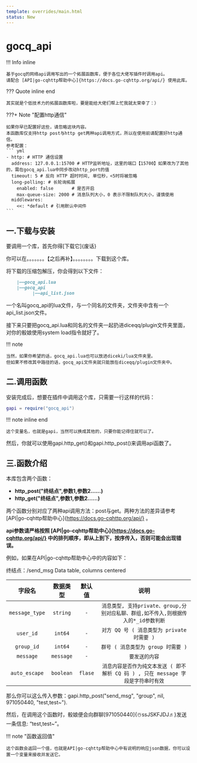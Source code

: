 ```yaml
---
template: overrides/main.html
status: New
---
```

# gocq_api

!!! Info inline 

    基于gocq的网络api调用写出的一个拓展函数库，便于各位大佬写插件时调用api。
    请配合 [API|go-cqhttp帮助中心]{https://docs.go-cqhttp.org/api/} 使用此库。

??? Quote inline end 

    其实就是个低技术力的拓展函数库啦，要是能给大佬们帮上忙我就太荣幸了：）

???+ Note "配置http通信" 

    如果你早已配置好这些，请忽略这块内容。
    本函数库仅支持http post与http get两种api调用方式，所以在使用前请配置好http通信。
    参考配置：
    ``` yml
    - http: # HTTP 通信设置
      address: 127.0.0.1:15700 # HTTP监听地址，这里的端口【15700】如果改为了其他的，需在gocq_api.lua中同步改动http_port的值
      timeout: 5 # 反向 HTTP 超时时间, 单位秒，<5时将被忽略
      long-polling: # 长轮询拓展
        enabled: false       # 是否开启
        max-queue-size: 2000 # 消息队列大小，0 表示不限制队列大小，谨慎使用
      middlewares:
        <<: *default # 引用默认中间件
    ```

## 一.下载与安装

要调用一个库，首先你得[下载它]{废话}

你可以在。。。。。。。【之后再补】。。。。。。。。下载到这个库。

将下载的压缩包解压，你会得到以下文件：

``` md
    |——gocq_api.lua
    |——gocq_api
          |——api_list.json
```

一个名叫gocq_api的lua文件，与一个同名的文件夹，文件夹中含有一个api_list.json文件。

接下来只要把gocq_api.lua和同名的文件夹一起扔进diceqq/plugin文件夹里面，对你的骰娘使用system load指令就好了。

!!! note 

    当然，如果你希望的话，gocq_api.lua也可以放进diceki/lua文件夹里。
    但如果不修改其中路径的话，gocq_api文件夹就只能放在diceqq/plugin文件夹中。

## 二.调用函数

安装完成后，想要在插件中调用这个库，只需要一行这样的代码：

```lua
gapi = require("gocq_api")
```

!!! note inline end

    这个变量名，也就是gapi，当然可以换成其他的，只要你能记得住就可以了。

然后，你就可以使用gapi.http_get()和gapi.http_post()来调用api函数了。

## 三.函数介绍

本库包含两个函数：

- **http_post("终结点",参数1,参数2......)**
- **http_get("终结点",参数1,参数2......)**

两个函数分别对应了两种api调用方法：post与get。两种方法的差异请参考 [API|go-cqhttp帮助中心]{https://docs.go-cqhttp.org/api/} 。

**api参数请严格按照 [API|go-cqhttp帮助中心]{https://docs.go-cqhttp.org/api/} 中的排列顺序，即从上到下，按序传入，否则可能会出现错误。**

例如，如果在API|go-cqhttp帮助中心中的内容如下：


终结点：/send_msg Data table, columns centered



| 字段名         | 数据类型| 默认值  | 说明                                                                             |
| :------------: | :-----: | :-----: | :------------------------------------------------------------------------------: |
| `message_type` | `string`| `-`     |`消息类型, 支持private、group,分别对应私聊、群组,如不传入,则根据传入的*_id参数判断` |
| `user_id`      | `int64` | `-`     |`对方 QQ 号 ( 消息类型为 private 时需要 )`                                         |
| `group_id`     | `int64` | `-`     |`群号 ( 消息类型为 group 时需要 )`                                                 |
| `message`      |`message`| `-`     |`要发送的内容`                                                                     |
| `auto_escape`  |`boolean`| `flase` |`消息内容是否作为纯文本发送 ( 即不解析 CQ 码 ) , 只在 message 字段是字符串时有效`   |



那么你可以这么传入参数：gapi.http_post("send_msg", "group", nil, 971050440, "test,test~").

然后，在调用这个函数时，骰娘便会向群聊[971050440]{☃️ssJSKFJDJ♬}发送一条信息: “test,test~”。

!!! note "函数返回值"

    这个函数会返回一个值，也就是API|go-cqhttp帮助中心中有说明的响应json数据，你可以设置一个变量来接收并发送它。

